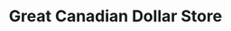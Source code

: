 ---
title: "Great Canadian Dollar Store"
url: /esquimalt/great-canadian-dollar-store/
shop: Lebensmittel
---